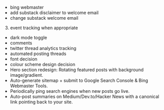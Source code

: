 <!-- 1. email check -->
<!-- 2. replace broken links -abp, leonlinsx -->
<!-- 4. change images to png -->
<!-- 5. Create a small design tokens file (_tokens.css) with your radius, shadows, type scale, spacing.
Replace one-off values with variables. -->
<!-- 6. table of contents -->
<!-- 7. pagination ellipses too high -->
<!-- 8. substack embed in blogpost design  -->
<!-- 9. related posts left aligned not center -->
<!-- 10. easter egg mouse hover for longer befor reveal -->
<!-- - share button for socials -->
<!-- - use tags and new page for tag filters -->
<!-- - share mobile close on tap fix -->
<!-- - related post on articles styling spacing too wide -->
<!-- - related posts image vs title alignment -->
<!-- - automated posting twitter -->
<!-- - search bar icon display floating outside of box -->
<!-- - Enable Brotli/Gzip compression for text-based resources. -->
<!-- - linkinator check -->
<!-- - minify javascript check -->
<!-- - bluesky automated posting -->
<!-- - Heatmaps or scroll depth analytics -->
<!-- - google search console domain verification https://search.google.com/search-console?resource_id=https://www.leonlinsx.com/ -->
- bing webmaster
- add substack disclaimer to welcome email
- change substack welcome email
3. event tracking when appropriate
- dark mode toggle
- comments
- twitter thread analytics tracking
- automated posting threads
- font decision
- colour scheme design decision
- Hero section redesign: Rotating featured posts with background image/gradient.
- Auto-generate sitemap + submit to Google Search Console & Bing Webmaster Tools.
- Periodically ping search engines when new posts go live.
- Auto-post summaries on Medium/Dev.to/Hacker News with a canonical link pointing back to your site.
